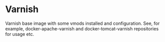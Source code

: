 # Varnish
Varnish base image with some vmods installed and configuration. See, for example, docker-apache-varnish and docker-tomcat-varnish repositories for usage etc.
